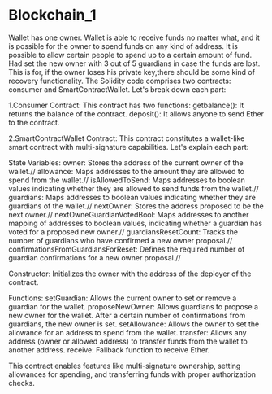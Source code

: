 # Blockchain_1
Wallet has one owner. Wallet is able to receive funds no matter what, and it is possible for the owner to spend funds on any kind of address.
It is possible to allow certain people to spend up to a certain amount of fund. 
Had set the new owner with 3 out of 5 guardians in case the funds are lost. This is for, if the owner loses his private key,there should be some kind of recovery functionality.
The Solidity code comprises two contracts: consumer and SmartContractWallet. 
Let's break down each part:

1.Consumer Contract:
  This contract has two functions:
getbalance(): It returns the balance of the contract.
deposit(): It allows anyone to send Ether to the contract.

2.SmartContractWallet Contract:
      This contract constitutes a wallet-like smart contract with multi-signature capabilities. Let's explain each part:

State Variables:
owner: Stores the address of the current owner of the wallet.//
allowance: Maps addresses to the amount they are allowed to spend from the wallet.//
isAllowedToSend: Maps addresses to boolean values indicating whether they are allowed to send funds from the wallet.//
guardians: Maps addresses to boolean values indicating whether they are guardians of the wallet.//
nextOwner: Stores the address proposed to be the next owner.//
nextOwneGuardianVotedBool: Maps addresses to another mapping of addresses to boolean values, indicating whether a guardian has voted for a proposed new owner.//
guardiansResetCount: Tracks the number of guardians who have confirmed a new owner proposal.//
confirmationsFromGuardiansForReset: Defines the required number of guardian confirmations for a new owner proposal.//

Constructor:
Initializes the owner with the address of the deployer of the contract.

Functions:
setGuardian: Allows the current owner to set or remove a guardian for the wallet.
proposeNewOwner: Allows guardians to propose a new owner for the wallet. After a certain number of confirmations from guardians, the new owner is set.
setAllowance: Allows the owner to set the allowance for an address to spend from the wallet.
transfer: Allows any address (owner or allowed address) to transfer funds from the wallet to another address.
receive: Fallback function to receive Ether.

This contract enables features like multi-signature ownership, setting allowances for spending, and transferring funds with proper authorization checks.
